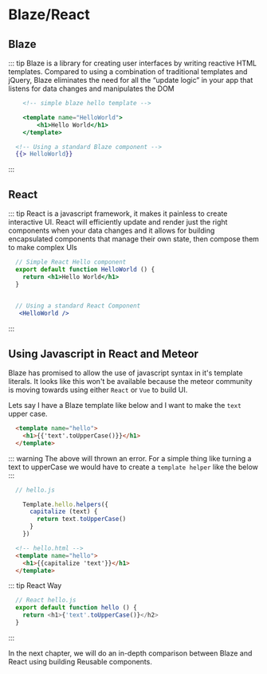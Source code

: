 # Blaze/React

## Blaze

::: tip
Blaze is a library for creating user interfaces by writing reactive HTML templates. Compared to using a combination of traditional templates and jQuery, Blaze eliminates the need for all the “update logic” in your app that listens for data changes and manipulates the DOM

```handlebars
    <!-- simple blaze hello template -->

    <template name="HelloWorld">
        <h1>Hello World</h1>
    </template>
  ```

  ```handlebars
    <!-- Using a standard Blaze component -->
    {{> HelloWorld}}
  ```

:::

## React

::: tip
 React is a javascript framework, it makes it painless to create interactive UI.  React will efficiently update and render just the right components when your data changes and it allows for building encapsulated components that manage their own state, then compose them to make complex UIs

  ```jsx
    // Simple React Hello component
    export default function HelloWorld () {
      return <h1>Hello World</h1>
    }
     
  ```

  ```jsx
    // Using a standard React Component
     <HelloWorld />
  ```

:::

## Using Javascript in React and Meteor

Blaze has promised to allow the use of javascript syntax in it's template literals. It looks like this won't be available because the meteor community is moving towards using either `React` or `Vue` to build UI.

Lets say I have a Blaze template like below and I want to make the `text` upper case.

```html
  <template name="hello">
    <h1>{{'text'.toUpperCase()}}</h1>
  </template>
```

::: warning
 The above will thrown an error. For a simple thing like turning a text to upperCase we would have to create a `template helper`  like the below
:::

```js
  // hello.js

    Template.hello.helpers({
      capitalize (text) {
        return text.toUpperCase()
      }
    })
  ```

  ```html
    <!-- hello.html -->
    <template name="hello">
      <h1>{{capitalize 'text'}}</h1>
    </template>
  ```

::: tip
React Way

```js
  // React hello.js
  export default function hello () {
    return <h1>{'text'.toUpperCase()}</h2>
  }
  ```

:::

In the next chapter, we will do an in-depth comparison between Blaze and React using building Reusable components.
